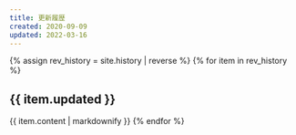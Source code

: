 ```yaml
---
title: 更新履歴
created: 2020-09-09
updated: 2022-03-16
---
```

{% assign rev_history = site.history | reverse %}
{% for item in rev_history %}
## <a name="{{ item.updated }}">{{ item.updated }}</a>
{{ item.content | markdownify }}
{% endfor %}
